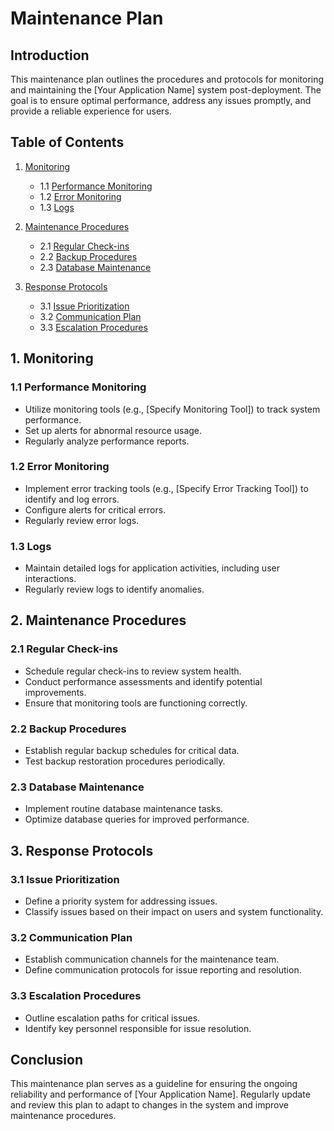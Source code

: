 # Maintenance Plan

## Introduction

This maintenance plan outlines the procedures and protocols for monitoring and maintaining the [Your Application Name] system post-deployment. The goal is to ensure optimal performance, address any issues promptly, and provide a reliable experience for users.

## Table of Contents

1. [Monitoring](#1-monitoring)
   - 1.1 [Performance Monitoring](#11-performance-monitoring)
   - 1.2 [Error Monitoring](#12-error-monitoring)
   - 1.3 [Logs](#13-logs)

2. [Maintenance Procedures](#2-maintenance-procedures)
   - 2.1 [Regular Check-ins](#21-regular-check-ins)
   - 2.2 [Backup Procedures](#22-backup-procedures)
   - 2.3 [Database Maintenance](#23-database-maintenance)

3. [Response Protocols](#3-response-protocols)
   - 3.1 [Issue Prioritization](#31-issue-prioritization)
   - 3.2 [Communication Plan](#32-communication-plan)
   - 3.3 [Escalation Procedures](#33-escalation-procedures)

## 1. Monitoring

### 1.1 Performance Monitoring

- Utilize monitoring tools (e.g., [Specify Monitoring Tool]) to track system performance.
- Set up alerts for abnormal resource usage.
- Regularly analyze performance reports.

### 1.2 Error Monitoring

- Implement error tracking tools (e.g., [Specify Error Tracking Tool]) to identify and log errors.
- Configure alerts for critical errors.
- Regularly review error logs.

### 1.3 Logs

- Maintain detailed logs for application activities, including user interactions.
- Regularly review logs to identify anomalies.

## 2. Maintenance Procedures

### 2.1 Regular Check-ins

- Schedule regular check-ins to review system health.
- Conduct performance assessments and identify potential improvements.
- Ensure that monitoring tools are functioning correctly.

### 2.2 Backup Procedures

- Establish regular backup schedules for critical data.
- Test backup restoration procedures periodically.

### 2.3 Database Maintenance

- Implement routine database maintenance tasks.
- Optimize database queries for improved performance.

## 3. Response Protocols

### 3.1 Issue Prioritization

- Define a priority system for addressing issues.
- Classify issues based on their impact on users and system functionality.

### 3.2 Communication Plan

- Establish communication channels for the maintenance team.
- Define communication protocols for issue reporting and resolution.

### 3.3 Escalation Procedures

- Outline escalation paths for critical issues.
- Identify key personnel responsible for issue resolution.

## Conclusion

This maintenance plan serves as a guideline for ensuring the ongoing reliability and performance of [Your Application Name]. Regularly update and review this plan to adapt to changes in the system and improve maintenance procedures.


